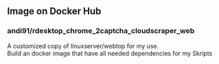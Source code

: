 <!-- DO NOT EDIT THIS FILE MANUALLY  -->
<!-- Please read the https://github.com/linuxserver/docker-webtop/blob/ubuntu-xfce/.github/CONTRIBUTING.md -->

## Image on Docker Hub
### andi91/rdesktop_chrome_2captcha_cloudscraper_web

A customized copy of linuxserver/webtop for my use.  
Build an docker image that have all needed dependencies for my Skripts
